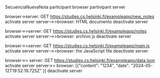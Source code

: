 SecuenciaNuevaNota
  participant browser
  partivipant server

  browser->server: GET https://studies.cs.helsinki.fi/exampleapp/new_notes
  activate server
  server-->>browser: HTML documento
  deactivate server

  browser->>server: GET https://studies.cs.helsinki.fi/exampleapp/notes
  activate server
  server-->>browser: archivo js
  deactivate server

  browser->>server: GET https://studies.cs.helsinki.fi/exampleapp/main.js
  activate server
  server-->>browser: the JavaScript file
  deactivate server

  browser->> server: GET https://studies.cs.helsinki.fi/exampleapp/data.json
  activate server
  server->> browser: [{"content": "1234", "date": "2024-05-12T19:52:19.725Z" }]
  deactivate server
  
  
